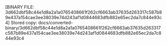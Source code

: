 [BINARY FILE: 3d662dbf58c44e1d8a2a1a0765408661f262cf6663ab37635d263317c587b89e437a154cae3ee38039e74d243af1d0844683dfb882e65ec2da7c844e93c4]
Stored copy: docs/converted-binary/3d662dbf58c44e1d8a2a1a0765408661f262cf6663ab37635d263317c587b89e437a154cae3ee38039e74d243af1d0844683dfb882e65ec2da7c844e93c4
